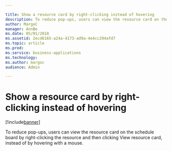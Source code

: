 ```yaml
---

title: Show a resource card by right-clicking instead of hovering
description: To reduce pop-ups, users can view the resource card on the schedule board by right-clicking the resource and then clicking View resource card, instead of by hovering with a mouse.
author: MargoC
manager: AnnBe
ms.date: 05/01/2018
ms.assetid: 2ecd6165-a24a-4173-ad9a-4e4cc294afd7
ms.topic: article
ms.prod: 
ms.service: business-applications
ms.technology: 
ms.author: margoc
audience: Admin

---
```

#  Show a resource card by right-clicking instead of hovering




[!include[banner](../../../../includes/banner.md)]

To reduce pop-ups, users can view the resource card on the schedule board by
right-clicking the resource and then clicking View resource card, instead of by
hovering with a mouse.
